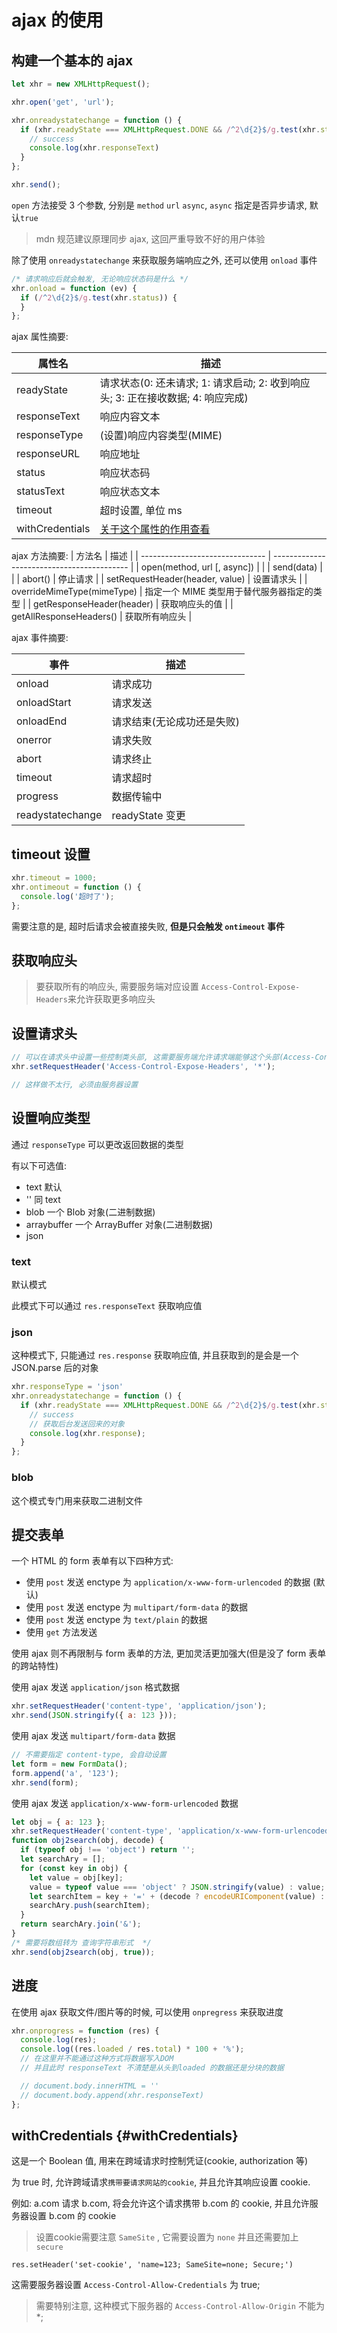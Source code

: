# ajax 的使用

## 构建一个基本的 ajax

```JavaScript
let xhr = new XMLHttpRequest();

xhr.open('get', 'url');

xhr.onreadystatechange = function () {
  if (xhr.readyState === XMLHttpRequest.DONE && /^2\d{2}$/g.test(xhr.status)) {
    // success
    console.log(xhr.responseText)
  }
};

xhr.send();
```

`open` 方法接受 3 个参数, 分别是 `method` `url` `async`, `async` 指定是否异步请求, 默认`true`

> mdn 规范建议原理同步 ajax, 这回严重导致不好的用户体验

除了使用 `onreadystatechange` 来获取服务端响应之外, 还可以使用 `onload` 事件

```JavaScript
/* 请求响应后就会触发, 无论响应状态码是什么 */
xhr.onload = function (ev) {
  if (/^2\d{2}$/g.test(xhr.status)) {
  }
};
```

ajax 属性摘要:

| 属性名          | 描述                                                                            |
| --------------- | ------------------------------------------------------------------------------- |
| readyState      | 请求状态(0: 还未请求; 1: 请求启动; 2: 收到响应头; 3: 正在接收数据; 4: 响应完成) |
| responseText    | 响应内容文本                                                                    |
| responseType    | (设置)响应内容类型(MIME)                                                        |
| responseURL     | 响应地址                                                                        |
| status          | 响应状态码                                                                      |
| statusText      | 响应状态文本                                                                    |
| timeout         | 超时设置, 单位 ms                                                               |
| withCredentials | [关于这个属性的作用查看](#withCredentials)                                      |

ajax 方法摘要:
| 方法名 | 描述 |
| ------------------------------- | ------------------------------------------ |
| open(method, url [, async]) | |
| send(data) | |
| abort() | 停止请求 |
| setRequestHeader(header, value) | 设置请求头 |
| overrideMimeType(mimeType) | 指定一个 MIME 类型用于替代服务器指定的类型 |
| getResponseHeader(header) | 获取响应头的值 |
| getAllResponseHeaders() | 获取所有响应头 |

ajax 事件摘要:

| 事件             | 描述                       |
| ---------------- | -------------------------- |
| onload           | 请求成功                   |
| onloadStart      | 请求发送                   |
| onloadEnd        | 请求结束(无论成功还是失败) |
| onerror          | 请求失败                   |
| abort            | 请求终止                   |
| timeout          | 请求超时                   |
| progress         | 数据传输中                 |
| readystatechange | readyState 变更            |

## timeout 设置

```JavaScript
xhr.timeout = 1000;
xhr.ontimeout = function () {
  console.log('超时了');
};
```

需要注意的是, 超时后请求会被直接失败, **但是只会触发 `ontimeout` 事件**

## 获取响应头

> 要获取所有的响应头, 需要服务端对应设置 `Access-Control-Expose-Headers`来允许获取更多响应头

## 设置请求头

```javascript
// 可以在请求头中设置一些控制类头部, 这需要服务端允许请求端能够这个头部(Access-Control-Allow-Headers)
xhr.setRequestHeader('Access-Control-Expose-Headers', '*');

// 这样做不太行, 必须由服务器设置
```

## 设置响应类型

通过 `responseType` 可以更改返回数据的类型

有以下可选值:

- text 默认
- '' 同 text
- blob 一个 Blob 对象(二进制数据)
- arraybuffer 一个 ArrayBuffer 对象(二进制数据)
- json

### text

默认模式

此模式下可以通过 `res.responseText` 获取响应值

### json

这种模式下, 只能通过 `res.response` 获取响应值, 并且获取到的是会是一个 JSON.parse 后的对象

```JavaScript
xhr.responseType = 'json'
xhr.onreadystatechange = function () {
  if (xhr.readyState === XMLHttpRequest.DONE && /^2\d{2}$/g.test(xhr.status)) {
    // success
    // 获取后台发送回来的对象
    console.log(xhr.response);
  }
};
```

### blob

这个模式专门用来获取二进制文件

## 提交表单

一个 HTML 的 form 表单有以下四种方式:

- 使用 `post` 发送 enctype 为 `application/x-www-form-urlencoded` 的数据 (默认)
- 使用 `post` 发送 enctype 为 `multipart/form-data` 的数据
- 使用 `post` 发送 enctype 为 `text/plain` 的数据
- 使用 `get` 方法发送

使用 ajax 则不再限制与 form 表单的方法, 更加灵活更加强大(但是没了 form 表单的跨站特性)

使用 ajax 发送 `application/json` 格式数据

```js
xhr.setRequestHeader('content-type', 'application/json');
xhr.send(JSON.stringify({ a: 123 }));
```

使用 ajax 发送 `multipart/form-data` 数据

```js
// 不需要指定 content-type, 会自动设置
let form = new FormData();
form.append('a', '123');
xhr.send(form);
```

使用 ajax 发送 `application/x-www-form-urlencoded` 数据

```js
let obj = { a: 123 };
xhr.setRequestHeader('content-type', 'application/x-www-form-urlencoded');
function obj2search(obj, decode) {
  if (typeof obj !== 'object') return '';
  let searchAry = [];
  for (const key in obj) {
    let value = obj[key];
    value = typeof value === 'object' ? JSON.stringify(value) : value;
    let searchItem = key + '=' + (decode ? encodeURIComponent(value) : value);
    searchAry.push(searchItem);
  }
  return searchAry.join('&');
}
/* 需要将数组转为 查询字符串形式  */
xhr.send(obj2search(obj, true));
```

## 进度

在使用 ajax 获取文件/图片等的时候, 可以使用 `onpregress` 来获取进度

```js
xhr.onprogress = function (res) {
  console.log(res);
  console.log((res.loaded / res.total) * 100 + '%');
  // 在这里并不能通过这种方式将数据写入DOM
  // 并且此时 responseText 不清楚是从头到loaded 的数据还是分块的数据

  // document.body.innerHTML = ''
  // document.body.append(xhr.responseText)
};
```

## withCredentials {#withCredentials}

这是一个 Boolean 值, 用来在跨域请求时控制凭证(cookie, authorization 等)

为 true 时, 允许跨域请求`携带要请求网站的cookie`, 并且允许其响应设置 cookie.

例如: a.com 请求 b.com, 将会允许这个请求携带 b.com 的 cookie, 并且允许服务器设置 b.com 的 cookie

> 设置cookie需要注意 `SameSite` , 它需要设置为 `none` 并且还需要加上 `secure` 

```
res.setHeader('set-cookie', 'name=123; SameSite=none; Secure;')
```

这需要服务器设置 `Access-Control-Allow-Credentials` 为 true;

> 需要特别注意, 这种模式下服务器的 `Access-Control-Allow-Origin` 不能为 *;

